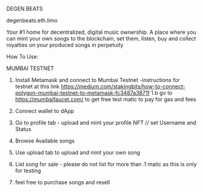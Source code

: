 DEGEN BEATS

degenbeats.eth.limo 

Your #1 home for decentralized, digital music ownership. A place where you can mint your own songs to the blockchain, set them, listen, buy and collect royalties on your produced songs in perpetuity

How To Use:

MUMBAI TESTNET

1. Install Metamask and connect to Mumbai Testnet -instructions for testnet at this link https://medium.com/stakingbits/how-to-connect-polygon-mumbai-testnet-to-metamask-fc3487a3871f
1.b go to https://mumbaifaucet.com/ to get free test matic to pay for gas and fees

2. Connect wallet to dApp
3. Go to profile tab - upload and mint your profile NFT // set Username and Status
4. Browse Available songs
5. Use upload tab to upload and mint your own song
6. List song for sale - please do not list for more than .1 matic as this is only for testing
7. feel free to purchase songs and resell